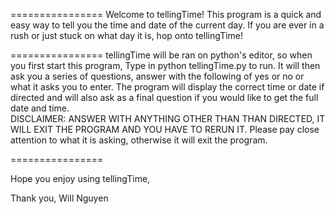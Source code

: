 ================
Welcome to tellingTime! This program is a quick and easy way to tell you the time and date of the current day. 
If you are ever in a rush or just stuck on what day it is, hop onto tellingTime!


================
tellingTime will be ran on python's editor, so when you first start this program,
    Type in python tellingTime.py to run. 
    It will then ask you a series of questions, answer with the following of yes or no or what it asks you to enter.
    The program will display the correct time or date if directed and will also ask as a final question if you would 
        like to get the full date and time.  
    DISCLAIMER: ANSWER WITH ANYTHING OTHER THAN THAN DIRECTED, IT WILL EXIT THE PROGRAM AND YOU HAVE TO RERUN IT. 
    Please pay close attention to what it is asking, otherwise it will exit the program. 



================

Hope you enjoy using tellingTime, 

Thank you, 
Will Nguyen
